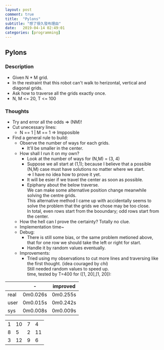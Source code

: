 ```yaml
---
layout: post
comment: true
title:  "Pylons"
subtitle: "想了很久發布理由"
date:   2019-04-14 02:49:01
categories: [programming]
---		
```

		

## Pylons  

### Description


* Given N * M grid.	
* In the restraint that this robot can't walk to herizontal, vertical and diagonal grids.
* Ask how to traverse all the grids exactly once.
* N, M <= 20, T <= 100

### Thoughts

* Try and error all the odds => (NM)!
* Cut unecessary lines:
	* N == 1 | M == 1  => Impposible
* Find a general rule to build:
	* Observe the number of ways for each grids.
		* It'll be smaller in the center.
	* How shall I run it on my own?
		* Look at the number of ways for (N,M) = (3, 4)
		* Suppose we all start at (1,1); because I believe that a possible (N,M) case must have solutions no matter where we start. 	
		=> I have no idea how to prove it yet.
		* It will be esier if we travel the center as soon as possible.		
		* Epiphany about the below traverse.	
		We can make some alternative position change meanwhile solving the centre grids.	
		This alternative method I came up with accidentally seems to solve the problem that the grids we chose may be too close.	
		In total, even rows start from the booundary; odd rows start from the center.	
	* How the hell can I prove the certainty? Totally no clue.
	* Implementation time~
	* Debug:
		* There is still some bias, or the same problem metioned above, that for one row we should take the left or right for start.	
		* Handle it by random values eventually.
	* Improvements:
		* Tried using my observations to cut more lines and traversing like the first thought. (idea couraged by _chi_)		
		Still needed random values to speed up.		
		time, tested by T=400 for ([1, 20],[1, 20]):	
			
|      | -  | improved |
|---   |---|---|
| real | 0m0.026s | 0m0.255s |
| user | 0m0.015s | 0m0.242s | 
| sys  | 0m0.008s | 0m0.009s |
		
		

|   |   |   |   |
|---|---|---|---|
| 1 | 10 | 7 | 4 |
| 8 | 5 | 2 |  11 | 
| 3 | 12 | 9 | 6 | 
	



